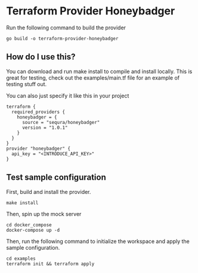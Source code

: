 # Terraform Provider Honeybadger

Run the following command to build the provider

```shell
go build -o terraform-provider-honeybadger
```


## How do I use this?

You can download and run make install to compile and install locally.  This is great for testing, check out the examples/main.tf file for an example of testing stuff out.

You can also just specify it like this in your project

```
terraform {
  required_providers {
    honeybadger = {
      source = "sequra/honeybadger"
      version = "1.0.1"
    }
  }
}
provider "honeybadger" {
  api_key = "<INTRODUCE_API_KEY>"
}
```

## Test sample configuration

First, build and install the provider.

```shell
make install
```

Then, spin up the mock server

```shell
cd docker_compose
docker-compose up -d
```


Then, run the following command to initialize the workspace and apply the sample configuration.

```shell
cd examples
terraform init && terraform apply
```

